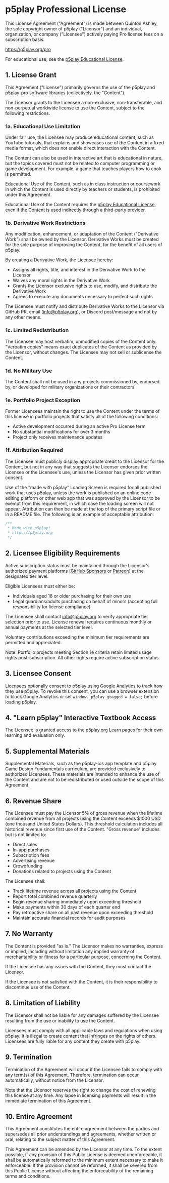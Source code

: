 # p5play Professional License

This License Agreement ("Agreement") is made between Quinton Ashley, the sole copyright owner of p5play ("Licensor") and an individual, organization, or company ("Licensee") actively paying Pro license fees on a subscription basis.

https://p5play.org/pro

For educational use, see the [p5play Educational License](https://p5play.org/teach).

## 1. License Grant

This Agreement ("License") primarily governs the use of the p5play and p5play-pro software libraries (collectively, the "Content").

The Licensor grants to the Licensee a non-exclusive, non-transferable, and non-perpetual worldwide license to use the Content, subject to the following restrictions.

### 1a. Educational Use Limitation

Under fair use, the Licensee may produce educational content, such as YouTube tutorials, that explains and showcases use of the Content in a fixed media format, which does not enable direct interaction with the Content.

The Content can also be used in interactive art that is educational in nature, but the topics covered must not be related to computer programming or game development. For example, a game that teaches players how to cook is permitted.

Educational Use of the Content, such as in class instruction or coursework in which the Content is used directly by teachers or students, is prohibited under this Agreement.

Educational Use of the Content requires the [p5play Educational License](https://p5play.org/teach), even if the Content is used indirectly through a third-party provider.

### 1b. Derivative Work Restrictions

Any modification, enhancement, or adaptation of the Content ("Derivative Work") shall be owned by the Licensor. Derivative Works must be created for the sole purpose of improving the Content, for the benefit of all users of p5play.

By creating a Derivative Work, the Licensee hereby:

- Assigns all rights, title, and interest in the Derivative Work to the Licensor
- Waives any moral rights in the Derivative Work
- Grants the Licensor exclusive rights to use, modify, and distribute the Derivative Work
- Agrees to execute any documents necessary to perfect such rights

The Licensee must notify and distribute Derivative Works to the Licensor via GitHub PR, email (info@p5play.org), or Discord post/message and not by any other means.

### 1c. Limited Redistribution

The Licensee may host verbatim, unmodified copies of the Content only. "Verbatim copies" means exact duplicates of the Content as provided by the Licensor, without changes. The Licensee may not sell or sublicense the Content.

### 1d. No Military Use

The Content shall not be used in any projects commissioned by, endorsed by, or developed for military organizations or their contractors.

### 1e. Portfolio Project Exception

Former Licensees maintain the right to use the Content under the terms of this license in portfolio projects that satisfy all of the following conditions:

- Active development occurred during an active Pro License term
- No substantial modifications for over 3 months
- Project only receives maintenance updates

### 1f. Attribution Required

The Licensee must publicly display appropriate credit to the Licensor for the Content, but not in any way that suggests the Licensor endorses the Licensee or the Licensee's use, unless the Licensor has given prior written consent.

Use of the "made with p5play" Loading Screen is required for all published work that uses p5play, unless the work is published on an online code editing platform or other web app that was approved by the Licensor to be exempt from this requirement, in which case the loading screen will not appear. Attribution can then be made at the top of the primary script file or in a README file. The following is an example of acceptable attribution:

```js
/**
 * Made with p5play!
 * https://p5play.org
 */
```

## 2. Licensee Eligibility Requirements

Active subscription status must be maintained through the Licensor's authorized payment platforms ([GitHub Sponsors](https://github.com/sponsors/quinton-ashley) or [Patreon](https://www.patreon.com/q5play)) at the designated tier level.

Eligible Licensees must either be:

- Individuals aged 18 or older purchasing for their own use
- Legal guardians/adults purchasing on behalf of minors (accepting full responsibility for license compliance)

The Licensee shall contact info@p5play.org to verify appropriate tier selection prior to use. License renewal requires continuous monthly or annual payments at the selected tier level.

Voluntary contributions exceeding the minimum tier requirements are permitted and appreciated.

Note: Portfolio projects meeting Section 1e criteria retain limited usage rights post-subscription. All other rights require active subscription status.

## 3. Licensee Consent

Licensees optionally consent to p5play using Google Analytics to track how they use p5play. To revoke this consent, you can use a browser extension to block Google Analytics or set `window._p5play_gtagged = false;` before loading p5play.

## 4. "Learn p5play" Interactive Textbook Access

The Licensee is granted access to the [p5play.org Learn pages](https://p5play.org/learn) for their own learning and evaluation only.

## 5. Supplemental Materials

Supplemental Materials, such as the p5play-ios app template and p5play Game Design Fundamentals curriculum, are provided exclusively to authorized Licensees. These materials are intended to enhance the use of the Content and are not to be redistributed or used outside the scope of this Agreement.

## 6. Revenue Share

The Licensee must pay the Licensor 5% of gross revenue when the lifetime combined revenue from all projects using the Content exceeds $1000 USD (one thousand United States Dollars). This threshold calculation includes all historical revenue since first use of the Content. "Gross revenue" includes but is not limited to:

- Direct sales
- In-app purchases
- Subscription fees
- Advertising revenue
- Crowdfunding
- Donations related to projects using the Content

The Licensee shall:

- Track lifetime revenue across all projects using the Content
- Report total combined revenue quarterly
- Begin revenue sharing immediately upon exceeding threshold
- Make payments within 30 days of each quarter end
- Pay retroactive share on all past revenue upon exceeding threshold
- Maintain accurate financial records for audit purposes

## 7. No Warranty

The Content is provided "as is." The Licensor makes no warranties, express or implied, including without limitation any implied warranty of merchantability or fitness for a particular purpose, concerning the Content.

If the Licensee has any issues with the Content, they must contact the Licensor.

If the Licensee is not satisfied with the Content, it is their responsibility to discontinue use of the Content.

## 8. Limitation of Liability

The Licensor shall not be liable for any damages suffered by the Licensee resulting from the use or inability to use the Content.

Licensees must comply with all applicable laws and regulations when using p5play. It is illegal to create content that infringes on the rights of others. Licensees are fully liable for any content they create with p5play.

## 9. Termination

Termination of the Agreement will occur if the Licensee fails to comply with any term(s) of this Agreement. Therefore, termination can occur automatically, without notice from the Licensor.

Note that the Licensor reserves the right to change the cost of renewing this license at any time. Any lapse in licensing payments will result in the immediate termination of this Agreement.

## 10. Entire Agreement

This Agreement constitutes the entire agreement between the parties and supersedes all prior understandings and agreements, whether written or oral, relating to the subject matter of this Agreement.

This Agreement can be amended by the Licensor at any time. To the extent possible, if any provision of this Public License is deemed unenforceable, it shall be automatically reformed to the minimum extent necessary to make it enforceable. If the provision cannot be reformed, it shall be severed from this Public License without affecting the enforceability of the remaining terms and conditions.
